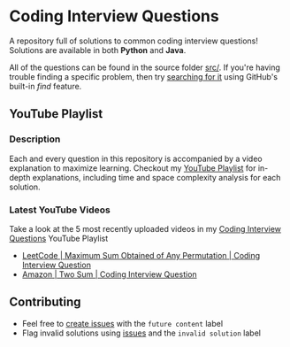 # Coding Interview Questions

A repository full of solutions to common coding interview questions! Solutions are available in both **Python** and **Java**.

All of the questions can be found in the source folder [src/](./src/). If you're having trouble finding a specific problem, then try [searching for it](https://github.com/ClothierNamedJeremiah/CodingInterviewQuestions/find/master) using GitHub's built-in *find* feature.

## YouTube Playlist

### Description

Each and every question in this repository is accompanied by a video explanation to maximize learning. Checkout my [YouTube Playlist](https://www.youtube.com/playlist?list=PL7Fuo6CuC94VhgNetXkHWiWr8VYFdIhU3) for in-depth explanations, including time and space complexity analysis for each solution.

### Latest YouTube Videos

Take a look at the 5 most recently uploaded videos in my [Coding Interview Questions](https://www.youtube.com/playlist?list=PL7Fuo6CuC94VhgNetXkHWiWr8VYFdIhU3) YouTube Playlist

<!-- YOUTUBE:START -->
- [LeetCode | Maximum Sum Obtained of Any Permutation | Coding Interview Question](https://www.youtube.com/watch?v=b7IA6SIV4U4)
- [Amazon | Two Sum | Coding Interview Question](https://www.youtube.com/watch?v=vAZFJdhOq8M)
<!-- YOUTUBE:END -->

## Contributing

* Feel free to [create issues](https://github.com/ClothierNamedJeremiah/CodingInterviewQuestions/issues) with the `future content` label
* Flag invalid solutions using [issues](https://github.com/ClothierNamedJeremiah/CodingInterviewQuestions/issues) and the `invalid solution` label
